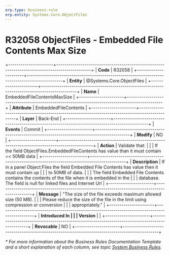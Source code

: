 ```yaml
---
erp.type: business-rule
erp.entity: Systems.Core.ObjectFiles
---
```


# R32058 ObjectFiles - Embedded File Contents Max Size
+----------------------+-----------------------------------------------------------------------------------------------+
| **Code**             | R32058                                                                                        |
+----------------------+-----------------------------------------------------------------------------------------------+
| **Entity**           | @Systems.Core.ObjectFiles                                                                     |
+----------------------+-----------------------------------------------------------------------------------------------+
| **Name**             | EmbeddedFileContentsMaxSize                                                                   |
+----------------------+-----------------------------------------------------------------------------------------------+
| **Attribute**        | EmbeddedFileContents                                                                          |
+----------------------+-----------------------------------------------------------------------------------------------+
| **Layer**            | Back-End                                                                                      |
+----------------------+-----------------------------------------------------------------------------------------------+
| **Events**           | Commit                                                                                        |
+----------------------+-----------------------------------------------------------------------------------------------+
| **Modify**           | NO                                                                                            |
+----------------------+-----------------------------------------------------------------------------------------------+
| **Action**           | Validate that:                                                                                |
|                      | If the field ObjectFiles.EmbeddedFileContents has value than it must contain  =\< 50MB data   |
+----------------------+-----------------------------------------------------------------------------------------------+
| **Description**      | If in a panel Object:Files the field Embedded File Contents has value then it must contain up |
|                      | to 50MB of data.                                                                              |
|                      | The field Embedded File Contents contains the contents of the file when it is embedded in the |
|                      | database. The field is null for linked files and Internet Url                                 |
+----------------------+-----------------------------------------------------------------------------------------------+
| **Message**          | \"The size of the file exceeds maximum allowed size (50 MB).                                  |
|                      | Please reduce the size of the file in the limit using compression or conversion               |
|                      | appropriately.\"                                                                              |
+----------------------+-----------------------------------------------------------------------------------------------+
| **Introduced In      |                                                                                               |
| Version**            |                                                                                               |
+----------------------+-----------------------------------------------------------------------------------------------+
| **Revocable**        | NO                                                                                            |
+----------------------+-----------------------------------------------------------------------------------------------+

*\* For more information about the Business Rules Documentation Template and a short explanation of each column, see
topic [System Business Rules](../templates/template-description-system-business-rules.md).*
